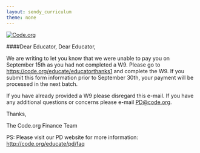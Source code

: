 ```yaml
---
layout: sendy_curriculum
theme: none
---
```


[![Code.org](/images/fit-48/logo.png)](/)

####Dear Educator,
Dear Educator,

We are writing to let you know that we were unable to pay you on September 15th as you had not completed a W9. Please go to https://code.org/educate/educatorthanks1 and complete the W9. If you submit this form information prior to September 30th, your payment will be processed in the next batch.

If you have already provided a W9 please disregard this e-mail. If you have any additional questions or concerns please e-mail PD@code.org. 

Thanks,

The Code.org Finance Team

PS: Please visit our PD website for more information: http://code.org/educate/pd/faq
